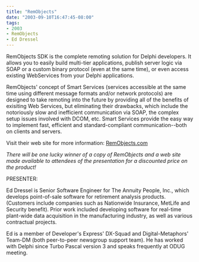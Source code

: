 ```yaml
---
title: "RemObjects"
date: "2003-09-10T16:47:45-08:00"
tags:
- 2003
- RemObjects
- Ed Dressel
---
```


RemObjects SDK is the complete remoting solution for Delphi developers. It allows you to easily build multi-tier applications, publish server logic via SOAP or a custom binary protocol (even at the same time), or even access existing WebServices from your Delphi applications.

RemObjects' concept of Smart Services (services accessible at the same time using different message formats and/or network protocols) are designed to take remoting into the future by providing all of the benefits of exisiting Web Services, but eliminating their drawbacks, which include the notoriously slow and inefficient communication via SOAP, the complex setup issues involved with DCOM, etc.  Smart Services provide the easy way to implement fast, efficient and standard-compliant communication--both on clients and servers.

Visit their web site for more information: [RemObjects.com](http://www.remobjects.com)

*There will be one lucky winner of a copy of RemObjects and a web site made available to attendees of the presentation for a discounted price on the product!*

PRESENTER:

Ed Dressel is Senior Software Engineer for The Annuity People, Inc., which develops point-of-sale software for retirement analysis products. (Customers include companies such as Nationwide Insurance, MetLife and Security benefit). Prior work included developing software for real-time plant-wide data acquisition in the manufacturing industry, as well as various contractual projects.

Ed is a member of Developer's Express' DX-Squad and Digital-Metaphors' Team-DM (both peer-to-peer newsgroup support team). He has worked with Delphi since Turbo Pascal version 3 and speaks frequently at ODUG meeting.
